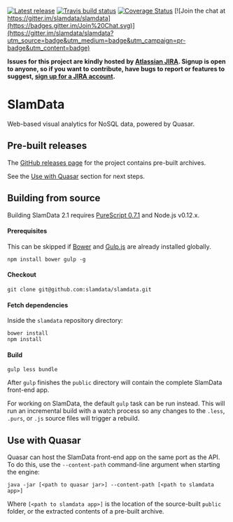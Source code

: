 [![Latest release](https://img.shields.io/github/release/slamdata/slamdata.svg)](https://github.com/slamdata/slamdata/releases)
[![Travis build status](https://travis-ci.org/slamdata/slamdata.svg?branch=master)](https://travis-ci.org/slamdata/slamdata)
[![Coverage Status](https://coveralls.io/repos/slamdata/slamdata/badge.svg)](https://coveralls.io/r/slamdata/slamdata)
[![Join the chat at https://gitter.im/slamdata/slamdata](https://badges.gitter.im/Join%20Chat.svg)](https://gitter.im/slamdata/slamdata?utm_source=badge&utm_medium=badge&utm_campaign=pr-badge&utm_content=badge)

**Issues for this project are kindly hosted by [Atlassian JIRA](https://slamdata.atlassian.net). Signup is open to anyone, so if you want to contribute, have bugs to report or features to suggest, [sign up for a JIRA account](https://slamdata.atlassian.net).**

# SlamData

Web-based visual analytics for NoSQL data, powered by Quasar.

## Pre-built releases

The [GitHub releases page](https://github.com/slamdata/slamdata/releases) for the project contains pre-built archives.

See the [Use with Quasar](#use-with-quasar) section for next steps.

## Building from source

Building SlamData 2.1 requires [PureScript 0.7.1](https://github.com/purescript/purescript/releases/tag/v0.7.1) and Node.js v0.12.x.

#### Prerequisites

This can be skipped if [Bower](http://bower.io/) and [Gulp.js](http://gulpjs.com/) are already installed globally.

```
npm install bower gulp -g
```

#### Checkout

```
git clone git@github.com:slamdata/slamdata.git
```

#### Fetch dependencies

Inside the `slamdata` repository directory:

```
bower install
npm install
```

#### Build

```
gulp less bundle
```

After `gulp` finishes the `public` directory will contain the complete SlamData front-end app.

For working on SlamData, the default `gulp` task can be run instead. This will run an incremental build with a watch process so any changes to the `.less`, `.purs`, or `.js` source files will trigger a rebuild.

## Use with Quasar

Quasar can host the SlamData front-end app on the same port as the API. To do this, use the `--content-path` command-line argument when starting the engine:

```
java -jar [<path to quasar jar>] --content-path [<path to slamdata app>]
```

Where `[<path to slamdata app>]` is the location of the source-built `public` folder, or the extracted contents of a pre-built archive.
